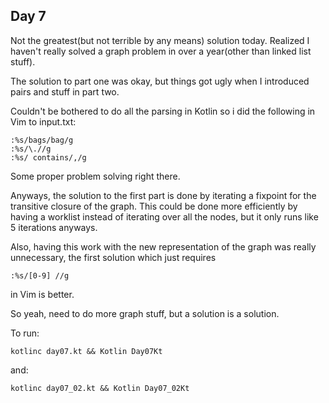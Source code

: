 ## Day 7

Not the greatest(but not terrible by any means) solution today. Realized I haven't
really solved a graph problem in over a year(other than linked list stuff).

The solution to part one was okay, but things got ugly when I introduced pairs and
stuff in part two.

Couldn't be bothered to do all the parsing in Kotlin so i did the following in Vim
to input.txt:

```
:%s/bags/bag/g
:%s/\.//g
:%s/ contains/,/g
```

Some proper problem solving right there.

Anyways, the solution to the first part is done by iterating a fixpoint for the
transitive closure of the graph. This could be done more efficiently by having a worklist
instead of iterating over all the nodes, but it only runs like 5 iterations anyways.

Also, having this work with the new representation of the graph was really unnecessary,
the first solution which just requires
```
:%s/[0-9] //g
```
in Vim is better.

So yeah, need to do more graph stuff, but a solution is a solution.

To run:
```
kotlinc day07.kt && Kotlin Day07Kt
```
and:
```
kotlinc day07_02.kt && Kotlin Day07_02Kt
```
